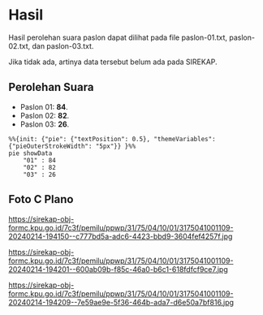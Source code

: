 # Hasil

Hasil perolehan suara paslon dapat dilihat pada file paslon-01.txt, paslon-02.txt, dan paslon-03.txt.

Jika tidak ada, artinya data tersebut belum ada pada SIREKAP.

## Perolehan Suara

 * Paslon 01: **84**.
 * Paslon 02: **82**.
 * Paslon 03: **26**.

```mermaid
%%{init: {"pie": {"textPosition": 0.5}, "themeVariables": {"pieOuterStrokeWidth": "5px"}} }%%
pie showData
    "01" : 84
    "02" : 82
    "03" : 26
```
## Foto C Plano

https://sirekap-obj-formc.kpu.go.id/7c3f/pemilu/ppwp/31/75/04/10/01/3175041001109-20240214-194150--c777bd5a-adc6-4423-bbd9-3604fef4257f.jpg

https://sirekap-obj-formc.kpu.go.id/7c3f/pemilu/ppwp/31/75/04/10/01/3175041001109-20240214-194201--600ab09b-f85c-46a0-b6c1-618fdfcf9ce7.jpg

https://sirekap-obj-formc.kpu.go.id/7c3f/pemilu/ppwp/31/75/04/10/01/3175041001109-20240214-194209--7e59ae9e-5f36-464b-ada7-d6e50a7bf816.jpg
